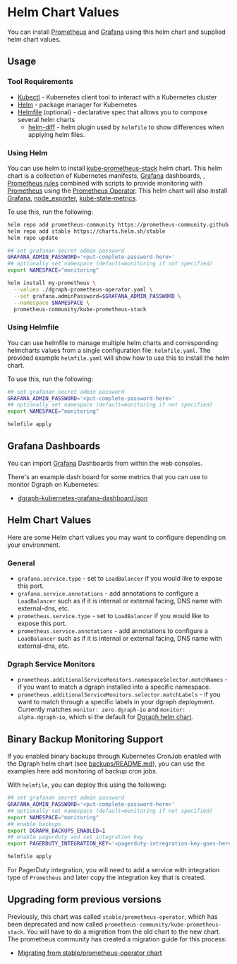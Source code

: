 # Helm Chart Values

You can install [Prometheus](https://prometheus.io/) and [Grafana](https://grafana.com/) using this helm chart and supplied helm chart values.

## Usage

### Tool Requirements

* [Kubectl](https://kubernetes.io/docs/tasks/tools/install-kubectl/) - Kubernetes client tool to interact with a Kubernetes cluster
* [Helm](https://helm.sh/) - package manager for Kubernetes
* [Helmfile](https://github.com/roboll/helmfile#installation) (optional) - declarative spec that allows you to compose several helm charts
  * [helm-diff](https://github.com/databus23/helm-diff) - helm plugin used by `helmfile` to show differences when applying helm files.

### Using Helm

You can use helm to install [kube-prometheus-stack](https://github.com/prometheus-operator/kube-prometheus) helm chart. This helm chart is a collection of Kubernetes manifests, [Grafana](http://grafana.com/) dashboards, , [Prometheus rules](https://prometheus.io/docs/prometheus/latest/configuration/recording_rules/) combined with scripts to provide monitoring with [Prometheus](https://prometheus.io/) using the [Prometheus Operator](https://github.com/prometheus-operator/prometheus-operator).  This helm chart will also install [Grafana](http://grafana.com/), [node_exporter](https://github.com/prometheus/node_exporter), [kube-state-metrics](https://github.com/kubernetes/kube-state-metrics).

To use this, run the following:

```bash
helm repo add prometheus-community https://prometheus-community.github.io/helm-charts
helm repo add stable https://charts.helm.sh/stable
helm repo update

## set grafanan secret admin password
GRAFANA_ADMIN_PASSWORD='<put-complete-password-here>'
## optionally set namespace (default=monitoring if not specified)
export NAMESPACE="monitoring"

helm install my-prometheus \
  --values ./dgraph-prometheus-operator.yaml \
  --set grafana.adminPassword=$GRAFANA_ADMIN_PASSWORD \
  --namespace $NAMESPACE \
  prometheus-community/kube-prometheus-stack
```

### Using Helmfile

You can use helmfile to manage multiple helm charts and corresponding helmcharts values from a single configuration file: `helmfile.yaml`.  The provided example `helmfile.yaml` will show how to use this to install the helm chart.  

To use this, run the following:

```bash
## set grafanan secret admin password
GRAFANA_ADMIN_PASSWORD='<put-complete-password-here>'
## optionally set namespace (default=monitoring if not specified)
export NAMESPACE="monitoring"

helmfile apply
```

## Grafana Dashboards

You can import [Grafana](https://grafana.com/) Dashboards from within the web consoles.  

There's an example dash board for some metrics that you can use to monitor Dgraph on Kubernetes:

* [dgraph-kubernetes-grafana-dashboard.json](../../grafana/dgraph-kubernetes-grafana-dashboard.json)

## Helm Chart Values

Here are some Helm chart values you may want to configure depending on your environment.

### General

* `grafana.service.type` - set to `LoadBalancer` if you would like to expose this port.
* `grafana.service.annotations` - add annotations to configure a `LoadBalancer` such as if it is internal or external facing, DNS name with external-dns, etc.
* `prometheus.service.type` - set to `LoadBalancer` if you would like to expose this port.
* `prometheus.service.annotations` - add annotations to configure a `LoadBalancer` such as if it is internal or external facing, DNS name with external-dns, etc.

### Dgraph Service Monitors

* `prometheus.additionalServiceMonitors.namespaceSelector.matchNames` - if you want to match a dgraph installed into a specific namespace.
* `prometheus.additionalServiceMonitors.selector.matchLabels` - if you want to match through a specific labels in your dgraph deployment.  Currently matches `monitor: zero.dgraph-io` and `monitor: alpha.dgraph-io`, which si the default for [Dgraph helm chart](https://github.com/dgraph-io/charts).

## Binary Backup Monitoring Support

If you enabled binary backups through Kubernetes CronJob enabled with the Dgraph helm chart (see [backups/README.md](../backups/README.md)), you can use the examples here add monitoring of backup cron jobs.

With `helmfile`, you can deploy this using the following:

```bash
## set grafanan secret admin password
GRAFANA_ADMIN_PASSWORD='<put-complete-password-here>'
## optionally set namespace (default=monitoring if not specified)
export NAMESPACE="monitoring"
## enable backups
export DGRAPH_BACKUPS_ENABLED=1
## enable pagerduty and set integration key
export PAGERDUTY_INTEGRATION_KEY='<pagerduty-intregration-key-goes-here>'

helmfile apply
```

For PagerDuty integration, you will need to add a service with integration type of `Prometheus` and later copy the integration key that is created.

## Upgrading form previous versions

Previously, this chart was called `stable/prometheus-operator`, which has been deprecated and now called `prometheus-community/kube-prometheus-stack`.  You will have to do a migration from the old chart to the new chart.  The prometheus community has created a migration guide for this process:

* [Migrating from stable/prometheus-operator chart](https://github.com/prometheus-community/helm-charts/blob/main/charts/kube-prometheus-stack/README.md#migrating-from-stableprometheus-operator-chart)

